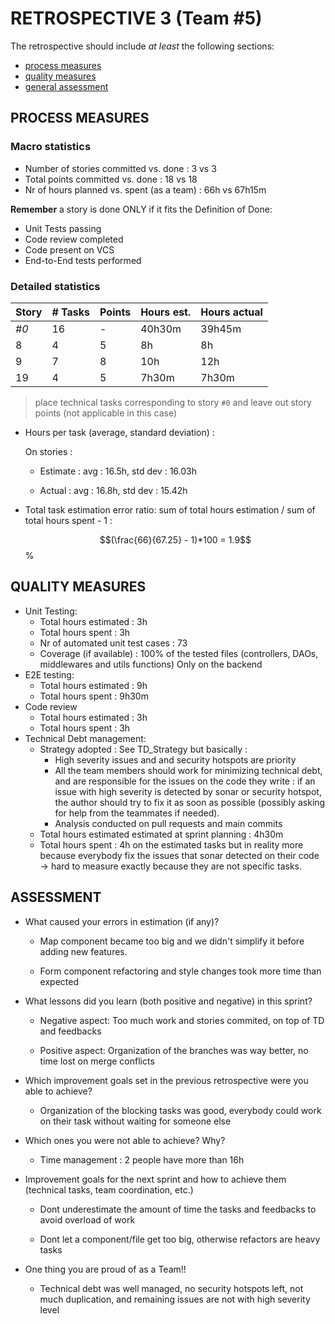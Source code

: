 # RETROSPECTIVE 3 (Team #5)

The retrospective should include _at least_ the following
sections:

-   [process measures](#process-measures)
-   [quality measures](#quality-measures)
-   [general assessment](#assessment)

## PROCESS MEASURES

### Macro statistics

-   Number of stories committed vs. done : 3 vs 3
-   Total points committed vs. done : 18 vs 18
-   Nr of hours planned vs. spent (as a team) : 66h vs 67h15m

**Remember** a story is done ONLY if it fits the Definition of Done:

-   Unit Tests passing
-   Code review completed
-   Code present on VCS
-   End-to-End tests performed

### Detailed statistics

| Story | # Tasks | Points | Hours est. | Hours actual |
| ----- | ------- | ------ | ---------- | ------------ |
| _#0_  | 16      | -      | 40h30m     | 39h45m       |
| 8     | 4       | 5      | 8h         | 8h           |
| 9     | 7       | 8      | 10h        | 12h          |
| 19    | 4       | 5      | 7h30m      | 7h30m        |

> place technical tasks corresponding to story `#0` and leave out story points (not applicable in this case)

-   Hours per task (average, standard deviation) :

    On stories :

    -   Estimate : avg : 16.5h, std dev : 16.03h

    -   Actual : avg : 16.8h, std dev : 15.42h

-   Total task estimation error ratio: sum of total hours estimation / sum of total hours spent - 1 :

    $$(\frac{66}{67.25} - 1)*100 = 1.9$$%

## QUALITY MEASURES

-   Unit Testing:
    -   Total hours estimated : 3h
    -   Total hours spent : 3h
    -   Nr of automated unit test cases : 73
    -   Coverage (if available) : 100% of the tested files (controllers, DAOs, middlewares and utils functions) Only on the backend
-   E2E testing:
    -   Total hours estimated : 9h
    -   Total hours spent : 9h30m
-   Code review
    -   Total hours estimated : 3h
    -   Total hours spent : 3h
-   Technical Debt management:
    -   Strategy adopted : See TD_Strategy but basically :
        -   High severity issues and and security hotspots are priority
        -   All the team members should work for minimizing technical debt, and are responsible for the issues on the code they write : if an issue with high severity is detected by sonar or security hotspot, the author should try to fix it as soon as possible (possibly asking for help from the teammates if needed).
        -   Analysis conducted on pull requests and main commits
    -   Total hours estimated estimated at sprint planning : 4h30m
    -   Total hours spent : 4h on the estimated tasks but in reality more because everybody fix the issues that sonar detected on their code -> hard to measure exactly because they are not specific tasks.

## ASSESSMENT

-   What caused your errors in estimation (if any)?

    -   Map component became too big and we didn't simplify it before adding new features.

    -   Form component refactoring and style changes took more time than expected

-   What lessons did you learn (both positive and negative) in this sprint?

    -   Negative aspect: Too much work and stories commited, on top of TD and feedbacks

    -   Positive aspect: Organization of the branches was way better, no time lost on merge conflicts

-   Which improvement goals set in the previous retrospective were you able to achieve?

    -   Organization of the blocking tasks was good, everybody could work on their task without waiting for someone else

-   Which ones you were not able to achieve? Why?

    -   Time management : 2 people have more than 16h

-   Improvement goals for the next sprint and how to achieve them (technical tasks, team coordination, etc.)

    -   Dont underestimate the amount of time the tasks and feedbacks to avoid overload of work

    -   Dont let a component/file get too big, otherwise refactors are heavy tasks

-   One thing you are proud of as a Team!!
    -   Technical debt was well managed, no security hotspots left, not much duplication, and remaining issues are not with high severity level
